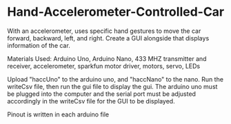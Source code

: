 # Hand-Accelerometer-Controlled-Car
With an accelerometer, uses specific hand gestures to move the car forward, backward, left, and right. Create a GUI alongside that displays information of the car.

Materials Used: Arduino Uno, Arduino Nano, 433 MHZ transmitter and receiver, accelerometer, sparkfun motor driver, motors, servo, LEDs

Upload "haccUno" to the arduino uno, and "haccNano" to the nano. Run the writeCsv file, then run the gui file to display the gui. The arduino uno must be plugged into the computer and the serial port must be adjusted accordingly in the writeCsv file for the GUI to be displayed.

Pinout is written in each arduino file
